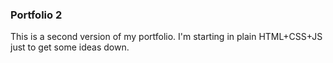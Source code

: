### Portfolio 2

This is a second version of my portfolio. I'm starting in plain HTML+CSS+JS just to get some ideas down.


